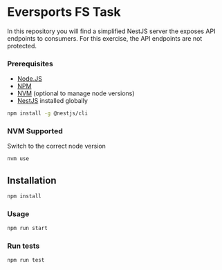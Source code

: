 # Eversports FS Task
In this repository you will find a simplified NestJS server the exposes API endpoints to consumers. For this exercise, the API endpoints are not protected.

### Prerequisites

- [Node.JS](https://nodejs.org/en/download/)
- [NPM](https://www.npmjs.com/get-npm)
- [NVM](https://github.com/nvm-sh/nvm) (optional to manage node versions)
- [NestJS](https://docs.nestjs.com/) installed globally

```sh
npm install -g @nestjs/cli
```

### NVM Supported

Switch to the correct node version
```sh
nvm use
```

## Installation

```sh
npm install
```

### Usage

```sh
npm run start
```

### Run tests
```sh
npm run test
```
